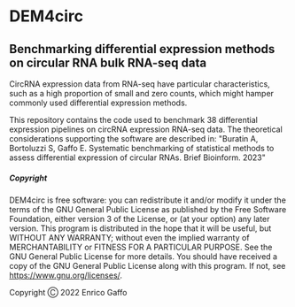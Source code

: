 # DEM4circ

## Benchmarking differential expression methods on circular RNA bulk RNA-seq data

CircRNA expression data from RNA-seq have particular characteristics, such as a high proportion of small and zero counts, which might hamper commonly used differential expression methods.

This repository contains the code used to benchmark 38 differential expression pipelines on circRNA expression RNA-seq data. 
The theoretical considerations supporting the software are described in:
"Buratin A, Bortoluzzi S, Gaffo E. Systematic benchmarking of statistical methods to assess differential expression of circular RNAs. Brief Bioinform. 2023"

##### Copyright

DEM4circ is free software: you can redistribute it and/or modify it under the terms of the GNU General Public License as published by the Free Software Foundation, either version 3 of the License, or (at your option) any later version. This program is distributed in the hope that it will be useful, but WITHOUT ANY WARRANTY; without even the implied warranty of MERCHANTABILITY or FITNESS FOR A PARTICULAR PURPOSE. See the GNU General Public License for more details. You should have received a copy of the GNU General Public License along with this program. If not, see <https://www.gnu.org/licenses/>.

Copyright Ⓒ 2022 Enrico Gaffo

